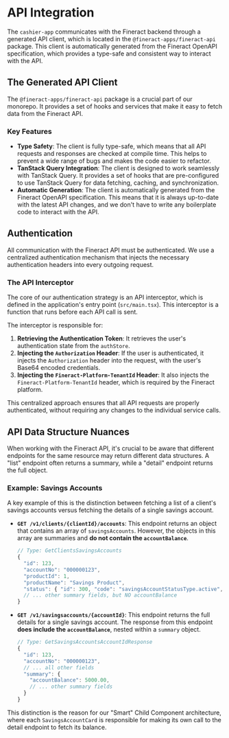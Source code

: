# API Integration

The `cashier-app` communicates with the Fineract backend through a generated API client, which is located in the `@fineract-apps/fineract-api` package. This client is automatically generated from the Fineract OpenAPI specification, which provides a type-safe and consistent way to interact with the API.

## The Generated API Client

The `@fineract-apps/fineract-api` package is a crucial part of our monorepo. It provides a set of hooks and services that make it easy to fetch data from the Fineract API.

### Key Features

-   **Type Safety**: The client is fully type-safe, which means that all API requests and responses are checked at compile time. This helps to prevent a wide range of bugs and makes the code easier to refactor.
-   **TanStack Query Integration**: The client is designed to work seamlessly with TanStack Query. It provides a set of hooks that are pre-configured to use TanStack Query for data fetching, caching, and synchronization.
-   **Automatic Generation**: The client is automatically generated from the Fineract OpenAPI specification. This means that it is always up-to-date with the latest API changes, and we don't have to write any boilerplate code to interact with the API.

## Authentication

All communication with the Fineract API must be authenticated. We use a centralized authentication mechanism that injects the necessary authentication headers into every outgoing request.

### The API Interceptor

The core of our authentication strategy is an API interceptor, which is defined in the application's entry point (`src/main.tsx`). This interceptor is a function that runs before each API call is sent.

The interceptor is responsible for:

1.  **Retrieving the Authentication Token**: It retrieves the user's authentication state from the `authStore`.
2.  **Injecting the `Authorization` Header**: If the user is authenticated, it injects the `Authorization` header into the request, with the user's Base64 encoded credentials.
3.  **Injecting the `Fineract-Platform-TenantId` Header**: It also injects the `Fineract-Platform-TenantId` header, which is required by the Fineract platform.

This centralized approach ensures that all API requests are properly authenticated, without requiring any changes to the individual service calls.

## API Data Structure Nuances

When working with the Fineract API, it's crucial to be aware that different endpoints for the same resource may return different data structures. A "list" endpoint often returns a summary, while a "detail" endpoint returns the full object.

### Example: Savings Accounts

A key example of this is the distinction between fetching a list of a client's savings accounts versus fetching the details of a single savings account.

-   **`GET /v1/clients/{clientId}/accounts`**: This endpoint returns an object that contains an array of `savingsAccounts`. However, the objects in this array are summaries and **do not contain the `accountBalance`**.
    ```typescript
    // Type: GetClientsSavingsAccounts
    {
      "id": 123,
      "accountNo": "000000123",
      "productId": 1,
      "productName": "Savings Product",
      "status": { "id": 300, "code": "savingsAccountStatusType.active", "value": "Active" },
      // ... other summary fields, but NO accountBalance
    }
    ```

-   **`GET /v1/savingsaccounts/{accountId}`**: This endpoint returns the full details for a single savings account. The response from this endpoint **does include the `accountBalance`**, nested within a `summary` object.
    ```typescript
    // Type: GetSavingsAccountsAccountIdResponse
    {
      "id": 123,
      "accountNo": "000000123",
      // ... all other fields
      "summary": {
        "accountBalance": 5000.00,
        // ... other summary fields
      }
    }
    ```

This distinction is the reason for our "Smart" Child Component architecture, where each `SavingsAccountCard` is responsible for making its own call to the detail endpoint to fetch its balance.